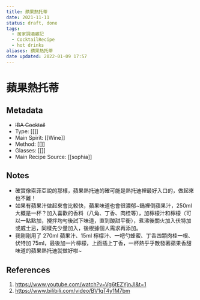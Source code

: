 ```yaml
---
title: 蘋果熱托蒂
date: 2021-11-11
status: draft, done
tags:
  - 居家調酒雜記
  - CocktailRecipe
  - hot drinks
aliases: 蘋果熱托蒂
date updated: 2022-01-09 17:57
---
```


# 蘋果熱托蒂

## Metadata

- ~~IBA Cocktail~~
- Type: [[]]
- Main Spirit: [[Wine]]
- Method: [[]]
- Glasses: [[]]
- Main Recipe Source: [[sophia]]

## Notes

- 確實像索菲亞說的那樣，蘋果熱托迪的確可能是熱托迪裡最好入口的，做起來也不難！
- 如果有蘋果汁做起來會比較快，蘋果味道也會很濃郁~鍋裡倒蘋果汁，250ml 大概是一杯？加入喜歡的香料（八角、丁香、肉桂等），加檸檬汁和檸檬（可以一點點加，攪拌均勻後試下味道，直到酸甜平衡），煮沸後關火加入伏特加或威士忌，同樣先少量加入，後根據個人需求再添加。
- 我剛剛用了 270ml 蘋果汁、15ml 檸檬汁、一吧勺蜂蜜、丁香四顆肉桂一根、伏特加 75ml，最後加一片檸檬，上面插上丁香，一杯熱乎乎散發著蘋果香甜味道的蘋果熱托迪就做好啦~

## References

1. <https://www.youtube.com/watch?v=Vg6tEZYjnJI&t=1>
2. <https://www.bilibili.com/video/BV1qT4y1M7bm>
